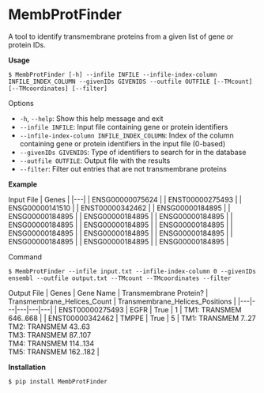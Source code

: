 # MembProtFinder
A tool to identify transmembrane proteins from a given list of gene or protein IDs.


**Usage**

``$ MembProtFinder [-h] --infile INFILE --infile-index-column INFILE_INDEX_COLUMN --givenIDs GIVENIDS --outfile OUTFILE [--TMcount] [--TMcoordinates] [--filter]``

 Options
- `-h`, `--help`: Show this help message and exit
- `--infile INFILE`: Input file containing gene or protein identifiers
- `--infile-index-column INFILE_INDEX_COLUMN`: Index of the column containing gene or protein identifiers in the input file (0-based)
- `--givenIDs GIVENIDS`: Type of identifiers to search for in the database
- `--outfile OUTFILE`: Output file with the results
- `--filter`: Filter out entries that are not transmembrane proteins

**Example**

Input File
| Genes | 
|---|
| ENSG00000075624 |
| ENST00000275493 |
| ENSG00000141510 |
| ENST00000342462 |
| ENSG00000184895 |
| ENSG00000184895 |
| ENSG00000184895 |
| ENSG00000184895 |
| ENSG00000184895 |
| ENSG00000184895 |
| ENSG00000184895 |
| ENSG00000184895 |
| ENSG00000184895 |
| ENSG00000184895 |
| ENSG00000184895 |
| ENSG00000184895 |
| ENSG00000184895 |

Command

``$ MembProtFinder --infile input.txt --infile-index-column 0 --givenIDs ensembl --outfile output.txt --TMcount --TMcoordinates --filter``


Output File
| Genes | Gene Name | Transmembrane Protein? | Transmembrane_Helices_Count | Transmembrane_Helices_Positions |
|---|---|---|---|---|
| ENST00000275493	| EGFR	| True	| 1	| TM1: TRANSMEM 646..668 |
| ENST00000342462	| TMPPE	| True	| 5	| TM1: TRANSMEM 7..27 <br> TM2: TRANSMEM 43..63 <br> TM3: TRANSMEM 87..107 <br> TM4: TRANSMEM 114..134 <br> TM5: TRANSMEM 162..182 |



**Installation**

``$ pip install MembProtFinder``


